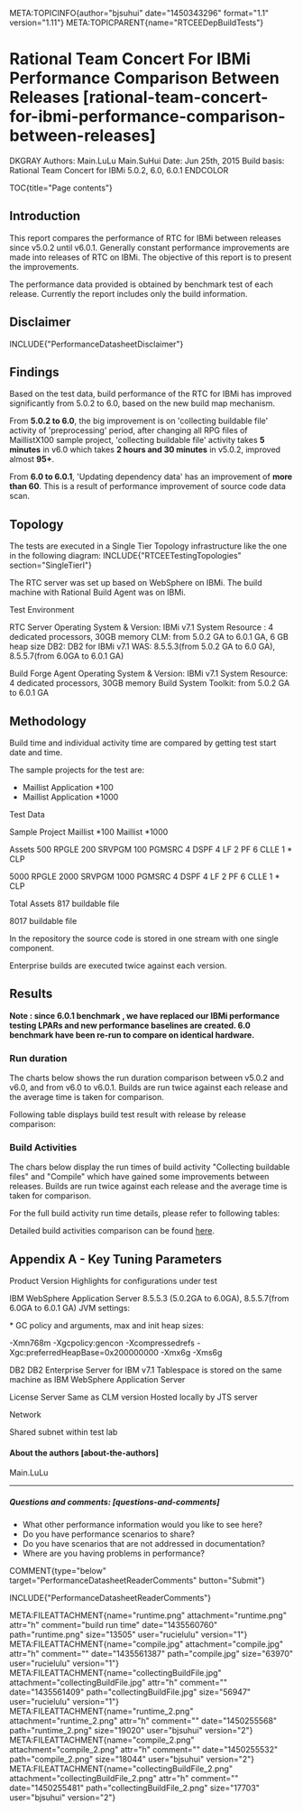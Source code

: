 META:TOPICINFO{author="bjsuhui" date="1450343296" format="1.1"
version="1.11"} META:TOPICPARENT{name="RTCEEDepBuildTests"}

# Rational Team Concert For IBMi Performance Comparison Between Releases [rational-team-concert-for-ibmi-performance-comparison-between-releases]

DKGRAY Authors: Main.LuLu Main.SuHui Date: Jun 25th, 2015 Build basis:
Rational Team Concert for IBMi 5.0.2, 6.0, 6.0.1 ENDCOLOR

TOC{title="Page contents"}

## Introduction

This report compares the performance of RTC for IBMi between releases
since v5.0.2 until v6.0.1. Generally constant performance improvements
are made into releases of RTC on IBMi. The objective of this report is
to present the improvements.

The performance data provided is obtained by benchmark test of each
release. Currently the report includes only the build information.

## Disclaimer

INCLUDE{"PerformanceDatasheetDisclaimer"}

## Findings

Based on the test data, build performance of the RTC for IBMi has
improved significantly from 5.0.2 to 6.0, based on the new build map
mechanism.

From **5.0.2 to 6.0**, the big improvement is on 'collecting buildable
file' activity of 'preprocessing' period, after changing all RPG files
of MaillistX100 sample project, 'collecting buildable file' activity
takes **5 minutes** in v6.0 which takes **2 hours and 30 minutes** in
v5.0.2, improved almost **95+**.

From **6.0 to 6.0.1**, 'Updating dependency data' has an improvement of
**more than 60**. This is a result of performance improvement of source
code data scan.

## Topology

The tests are executed in a Single Tier Topology infrastructure like the
one in the following diagram: INCLUDE{"RTCEETestingTopologies"
section="SingleTierI"}

The RTC server was set up based on WebSphere on IBMi. The build machine
with Rational Build Agent was on IBMi.

Test Environment

RTC Server Operating System & Version: IBMi v7.1 System Resource : 4
dedicated processors, 30GB memory CLM: from 5.0.2 GA to 6.0.1 GA, 6 GB
heap size DB2: DB2 for IBMi v7.1 WAS: 8.5.5.3(from 5.0.2 GA to 6.0 GA),
8.5.5.7(from 6.0GA to 6.0.1 GA)

Build Forge Agent Operating System & Version: IBMi v7.1 System Resource:
4 dedicated processors, 30GB memory Build System Toolkit: from 5.0.2 GA
to 6.0.1 GA

## Methodology

Build time and individual activity time are compared by getting test
start date and time.

The sample projects for the test are:

-   Maillist Application \*100
-   Maillist Application \*1000

Test Data

Sample Project Maillist \*100 Maillist \*1000

Assets 500 RPGLE 200 SRVPGM 100 PGMSRC 4 DSPF 4 LF 2 PF 6 CLLE 1 \* CLP

5000 RPGLE 2000 SRVPGM 1000 PGMSRC 4 DSPF 4 LF 2 PF 6 CLLE 1 \* CLP

Total Assets 817 buildable file

8017 buildable file

In the repository the source code is stored in one stream with one
single component.

Enterprise builds are executed twice against each version.

## Results

**Note : since 6.0.1 benchmark , we have replaced our IBMi performance
testing LPARs and new performance baselines are created. 6.0 benchmark
have been re-run to compare on identical hardware.**

### Run duration

The charts below shows the run duration comparison between v5.0.2 and
v6.0, and from v6.0 to v6.0.1. Builds are run twice against each release
and the average time is taken for comparison.

Following table displays build test result with release by release
comparison:

### Build Activities

The chars below display the run times of build activity "Collecting
buildable files" and "Compile" which have gained some improvements
between releases. Builds are run twice against each release and the
average time is taken for comparison.

For the full build activity run time details, please refer to following
tables:

Detailed build activities comparison can be found
[here](RTCiFullBuildActivities).

## Appendix A - Key Tuning Parameters

Product Version Highlights for configurations under test

IBM WebSphere Application Server 8.5.5.3 (5.0.2GA to 6.0GA),
8.5.5.7(from 6.0GA to 6.0.1 GA) JVM settings:

\* GC policy and arguments, max and init heap sizes:

-Xmn768m -Xgcpolicy:gencon -Xcompressedrefs
-Xgc:preferredHeapBase=0x200000000 -Xmx6g -Xms6g

DB2 DB2 Enterprise Server for IBM v7.1 Tablespace is stored on the same
machine as IBM WebSphere Application Server

License Server Same as CLM version Hosted locally by JTS server

Network

Shared subnet within test lab

#### About the authors [about-the-authors]

Main.LuLu

--------------------

##### Questions and comments: [questions-and-comments]

-   What other performance information would you like to see here?
-   Do you have performance scenarios to share?
-   Do you have scenarios that are not addressed in documentation?
-   Where are you having problems in performance?

COMMENT{type="below" target="PerformanceDatasheetReaderComments"
button="Submit"}

INCLUDE{"PerformanceDatasheetReaderComments"}

META:FILEATTACHMENT{name="runtime.png" attachment="runtime.png" attr="h"
comment="build run time" date="1435560760" path="runtime.png"
size="13505" user="rucielulu" version="1"}
META:FILEATTACHMENT{name="compile.jpg" attachment="compile.jpg" attr="h"
comment="" date="1435561387" path="compile.jpg" size="63970"
user="rucielulu" version="1"}
META:FILEATTACHMENT{name="collectingBuildFile.jpg"
attachment="collectingBuildFile.jpg" attr="h" comment=""
date="1435561409" path="collectingBuildFile.jpg" size="56947"
user="rucielulu" version="1"} META:FILEATTACHMENT{name="runtime_2.png"
attachment="runtime_2.png" attr="h" comment="" date="1450255568"
path="runtime_2.png" size="19020" user="bjsuhui" version="2"}
META:FILEATTACHMENT{name="compile_2.png" attachment="compile_2.png"
attr="h" comment="" date="1450255532" path="compile_2.png" size="18044"
user="bjsuhui" version="2"}
META:FILEATTACHMENT{name="collectingBuildFile_2.png"
attachment="collectingBuildFile_2.png" attr="h" comment=""
date="1450255481" path="collectingBuildFile_2.png" size="17703"
user="bjsuhui" version="2"}
